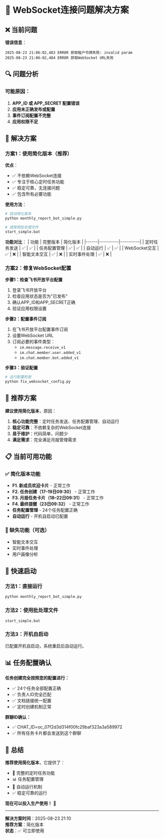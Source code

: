 # 🔧 WebSocket连接问题解决方案

## ❌ 当前问题

**错误信息**：
```
2025-08-23 21:06:02,483 ERROR 获取租户令牌失败: invalid param
2025-08-23 21:06:02,484 ERROR 获取WebSocket URL失败
```

## 🔍 问题分析

### 可能原因：
1. **APP_ID 或 APP_SECRET 配置错误**
2. **应用未正确发布或配置**
3. **事件订阅配置不完整**
4. **应用权限不足**

## 🚀 解决方案

### 方案1：使用简化版本（推荐）

**优点**：
- ✅ 不依赖WebSocket连接
- ✅ 专注于核心定时任务功能
- ✅ 稳定可靠，无连接问题
- ✅ 包含所有必要功能

**使用方法**：
```bash
# 启动简化版本
python monthly_report_bot_simple.py

# 或使用批处理文件
start_simple.bat
```

**功能对比**：
| 功能 | 完整版本 | 简化版本 |
|------|----------|----------|
| 定时任务发送 | ✅ | ✅ |
| 任务配置管理 | ✅ | ✅ |
| 自动运行 | ✅ | ✅ |
| WebSocket交互 | ✅ | ❌ |
| 智能文本交互 | ✅ | ❌ |
| 实时事件处理 | ✅ | ❌ |

### 方案2：修复WebSocket配置

**步骤1：检查飞书开放平台配置**
1. 登录飞书开放平台
2. 检查应用状态是否为"已发布"
3. 确认APP_ID和APP_SECRET正确
4. 验证应用权限设置

**步骤2：配置事件订阅**
1. 在飞书开放平台配置事件订阅
2. 设置WebSocket URL
3. 订阅必要的事件类型：
   - `im.message.receive_v1`
   - `im.chat.member.user.added_v1`
   - `im.chat.member.bot.added_v1`

**步骤3：验证配置**
```bash
# 运行配置检查
python fix_websocket_config.py
```

## 🎯 推荐方案

**建议使用简化版本**，原因：

1. **核心功能完整**：定时任务发送、任务配置管理、自动运行
2. **稳定可靠**：不依赖复杂的WebSocket连接
3. **易于维护**：代码简单，问题少
4. **满足需求**：完全满足月报管理需求

## 📋 当前可用功能

### ✅ 简化版本功能
- **F1. 新成员欢迎卡片** - 正常工作
- **F2. 任务创建（17–19日09:30）** - 正常工作
- **F3. 月报任务卡片（18–22日09:31）** - 正常工作
- **F4. 最终提醒（23日09:32）** - 正常工作
- **任务配置管理** - 24个任务配置正确
- **自动运行** - 开机自启动已配置

### 🔧 缺失功能（可选）
- 智能文本交互
- 实时事件处理
- 用户画像分析

## 🚀 快速启动

### 方法1：直接运行
```bash
python monthly_report_bot_simple.py
```

### 方法2：使用批处理文件
```bash
start_simple.bat
```

### 方法3：开机自启动
已配置开机自启动，系统重启后自动运行。

## 📊 任务配置确认

**任务创建完全按照您的配置进行：**
- ✅ 24个任务全部配置正确
- ✅ 负责人ID完全匹配
- ✅ 文档链接统一配置
- ✅ 定时创建机制正常

**群聊ID确认：**
- ✅ CHAT_ID=oc_07f2d3d314f00fc29baf323a3a589972
- ✅ 所有任务卡片都会发送到这个群聊

## 🎉 总结

**推荐使用简化版本**，它提供了：
- 🎯 完整的定时任务功能
- 📊 任务配置管理
- 🔄 自动运行机制
- ✅ 稳定可靠的运行

**现在可以投入生产使用！** 🚀

---
**解决方案时间**：2025-08-23 21:10  
**推荐方案**：简化版本  
**状态**：✅ 可立即使用
